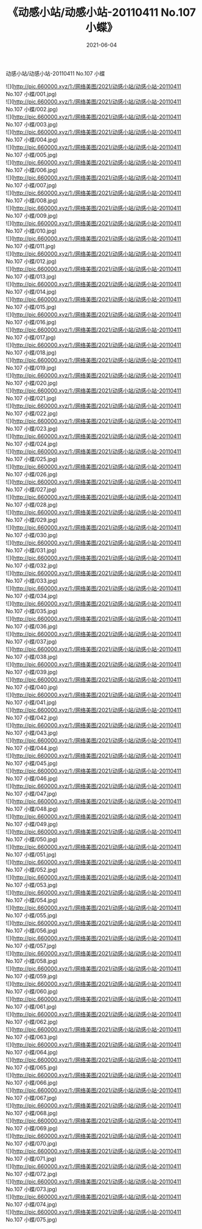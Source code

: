 ﻿---
layout: post
title:  《动感小站/动感小站-20110411 No.107 小蝶》
date:   2021-06-04
img: http://pic.660000.xyz/1:/网络美图/2021/动感小站/动感小站-20110411 No.107 小蝶/000.jpg
categories: [美女, 清纯, 唯美]
---

动感小站/动感小站-20110411 No.107 小蝶

 ![](http://pic.660000.xyz/1:/网络美图/2021/动感小站/动感小站-20110411 No.107 小蝶/001.jpg) <br>![](http://pic.660000.xyz/1:/网络美图/2021/动感小站/动感小站-20110411 No.107 小蝶/002.jpg) <br>![](http://pic.660000.xyz/1:/网络美图/2021/动感小站/动感小站-20110411 No.107 小蝶/003.jpg) <br>![](http://pic.660000.xyz/1:/网络美图/2021/动感小站/动感小站-20110411 No.107 小蝶/004.jpg) <br>![](http://pic.660000.xyz/1:/网络美图/2021/动感小站/动感小站-20110411 No.107 小蝶/005.jpg) <br>![](http://pic.660000.xyz/1:/网络美图/2021/动感小站/动感小站-20110411 No.107 小蝶/006.jpg) <br>![](http://pic.660000.xyz/1:/网络美图/2021/动感小站/动感小站-20110411 No.107 小蝶/007.jpg) <br>![](http://pic.660000.xyz/1:/网络美图/2021/动感小站/动感小站-20110411 No.107 小蝶/008.jpg) <br>![](http://pic.660000.xyz/1:/网络美图/2021/动感小站/动感小站-20110411 No.107 小蝶/009.jpg) <br>![](http://pic.660000.xyz/1:/网络美图/2021/动感小站/动感小站-20110411 No.107 小蝶/010.jpg) <br>![](http://pic.660000.xyz/1:/网络美图/2021/动感小站/动感小站-20110411 No.107 小蝶/011.jpg) <br>![](http://pic.660000.xyz/1:/网络美图/2021/动感小站/动感小站-20110411 No.107 小蝶/012.jpg) <br>![](http://pic.660000.xyz/1:/网络美图/2021/动感小站/动感小站-20110411 No.107 小蝶/013.jpg) <br>![](http://pic.660000.xyz/1:/网络美图/2021/动感小站/动感小站-20110411 No.107 小蝶/014.jpg) <br>![](http://pic.660000.xyz/1:/网络美图/2021/动感小站/动感小站-20110411 No.107 小蝶/015.jpg) <br>![](http://pic.660000.xyz/1:/网络美图/2021/动感小站/动感小站-20110411 No.107 小蝶/016.jpg) <br>![](http://pic.660000.xyz/1:/网络美图/2021/动感小站/动感小站-20110411 No.107 小蝶/017.jpg) <br>![](http://pic.660000.xyz/1:/网络美图/2021/动感小站/动感小站-20110411 No.107 小蝶/018.jpg) <br>![](http://pic.660000.xyz/1:/网络美图/2021/动感小站/动感小站-20110411 No.107 小蝶/019.jpg) <br>![](http://pic.660000.xyz/1:/网络美图/2021/动感小站/动感小站-20110411 No.107 小蝶/020.jpg) <br>![](http://pic.660000.xyz/1:/网络美图/2021/动感小站/动感小站-20110411 No.107 小蝶/021.jpg) <br>![](http://pic.660000.xyz/1:/网络美图/2021/动感小站/动感小站-20110411 No.107 小蝶/022.jpg) <br>![](http://pic.660000.xyz/1:/网络美图/2021/动感小站/动感小站-20110411 No.107 小蝶/023.jpg) <br>![](http://pic.660000.xyz/1:/网络美图/2021/动感小站/动感小站-20110411 No.107 小蝶/024.jpg) <br>![](http://pic.660000.xyz/1:/网络美图/2021/动感小站/动感小站-20110411 No.107 小蝶/025.jpg) <br>![](http://pic.660000.xyz/1:/网络美图/2021/动感小站/动感小站-20110411 No.107 小蝶/026.jpg) <br>![](http://pic.660000.xyz/1:/网络美图/2021/动感小站/动感小站-20110411 No.107 小蝶/027.jpg) <br>![](http://pic.660000.xyz/1:/网络美图/2021/动感小站/动感小站-20110411 No.107 小蝶/028.jpg) <br>![](http://pic.660000.xyz/1:/网络美图/2021/动感小站/动感小站-20110411 No.107 小蝶/029.jpg) <br>![](http://pic.660000.xyz/1:/网络美图/2021/动感小站/动感小站-20110411 No.107 小蝶/030.jpg) <br>![](http://pic.660000.xyz/1:/网络美图/2021/动感小站/动感小站-20110411 No.107 小蝶/031.jpg) <br>![](http://pic.660000.xyz/1:/网络美图/2021/动感小站/动感小站-20110411 No.107 小蝶/032.jpg) <br>![](http://pic.660000.xyz/1:/网络美图/2021/动感小站/动感小站-20110411 No.107 小蝶/033.jpg) <br>![](http://pic.660000.xyz/1:/网络美图/2021/动感小站/动感小站-20110411 No.107 小蝶/034.jpg) <br>![](http://pic.660000.xyz/1:/网络美图/2021/动感小站/动感小站-20110411 No.107 小蝶/035.jpg) <br>![](http://pic.660000.xyz/1:/网络美图/2021/动感小站/动感小站-20110411 No.107 小蝶/036.jpg) <br>![](http://pic.660000.xyz/1:/网络美图/2021/动感小站/动感小站-20110411 No.107 小蝶/037.jpg) <br>![](http://pic.660000.xyz/1:/网络美图/2021/动感小站/动感小站-20110411 No.107 小蝶/038.jpg) <br>![](http://pic.660000.xyz/1:/网络美图/2021/动感小站/动感小站-20110411 No.107 小蝶/039.jpg) <br>![](http://pic.660000.xyz/1:/网络美图/2021/动感小站/动感小站-20110411 No.107 小蝶/040.jpg) <br>![](http://pic.660000.xyz/1:/网络美图/2021/动感小站/动感小站-20110411 No.107 小蝶/041.jpg) <br>![](http://pic.660000.xyz/1:/网络美图/2021/动感小站/动感小站-20110411 No.107 小蝶/042.jpg) <br>![](http://pic.660000.xyz/1:/网络美图/2021/动感小站/动感小站-20110411 No.107 小蝶/043.jpg) <br>![](http://pic.660000.xyz/1:/网络美图/2021/动感小站/动感小站-20110411 No.107 小蝶/044.jpg) <br>![](http://pic.660000.xyz/1:/网络美图/2021/动感小站/动感小站-20110411 No.107 小蝶/045.jpg) <br>![](http://pic.660000.xyz/1:/网络美图/2021/动感小站/动感小站-20110411 No.107 小蝶/046.jpg) <br>![](http://pic.660000.xyz/1:/网络美图/2021/动感小站/动感小站-20110411 No.107 小蝶/047.jpg) <br>![](http://pic.660000.xyz/1:/网络美图/2021/动感小站/动感小站-20110411 No.107 小蝶/048.jpg) <br>![](http://pic.660000.xyz/1:/网络美图/2021/动感小站/动感小站-20110411 No.107 小蝶/049.jpg) <br>![](http://pic.660000.xyz/1:/网络美图/2021/动感小站/动感小站-20110411 No.107 小蝶/050.jpg) <br>![](http://pic.660000.xyz/1:/网络美图/2021/动感小站/动感小站-20110411 No.107 小蝶/051.jpg) <br>![](http://pic.660000.xyz/1:/网络美图/2021/动感小站/动感小站-20110411 No.107 小蝶/052.jpg) <br>![](http://pic.660000.xyz/1:/网络美图/2021/动感小站/动感小站-20110411 No.107 小蝶/053.jpg) <br>![](http://pic.660000.xyz/1:/网络美图/2021/动感小站/动感小站-20110411 No.107 小蝶/054.jpg) <br>![](http://pic.660000.xyz/1:/网络美图/2021/动感小站/动感小站-20110411 No.107 小蝶/055.jpg) <br>![](http://pic.660000.xyz/1:/网络美图/2021/动感小站/动感小站-20110411 No.107 小蝶/056.jpg) <br>![](http://pic.660000.xyz/1:/网络美图/2021/动感小站/动感小站-20110411 No.107 小蝶/057.jpg) <br>![](http://pic.660000.xyz/1:/网络美图/2021/动感小站/动感小站-20110411 No.107 小蝶/058.jpg) <br>![](http://pic.660000.xyz/1:/网络美图/2021/动感小站/动感小站-20110411 No.107 小蝶/059.jpg) <br>![](http://pic.660000.xyz/1:/网络美图/2021/动感小站/动感小站-20110411 No.107 小蝶/060.jpg) <br>![](http://pic.660000.xyz/1:/网络美图/2021/动感小站/动感小站-20110411 No.107 小蝶/061.jpg) <br>![](http://pic.660000.xyz/1:/网络美图/2021/动感小站/动感小站-20110411 No.107 小蝶/062.jpg) <br>![](http://pic.660000.xyz/1:/网络美图/2021/动感小站/动感小站-20110411 No.107 小蝶/063.jpg) <br>![](http://pic.660000.xyz/1:/网络美图/2021/动感小站/动感小站-20110411 No.107 小蝶/064.jpg) <br>![](http://pic.660000.xyz/1:/网络美图/2021/动感小站/动感小站-20110411 No.107 小蝶/065.jpg) <br>![](http://pic.660000.xyz/1:/网络美图/2021/动感小站/动感小站-20110411 No.107 小蝶/066.jpg) <br>![](http://pic.660000.xyz/1:/网络美图/2021/动感小站/动感小站-20110411 No.107 小蝶/067.jpg) <br>![](http://pic.660000.xyz/1:/网络美图/2021/动感小站/动感小站-20110411 No.107 小蝶/068.jpg) <br>![](http://pic.660000.xyz/1:/网络美图/2021/动感小站/动感小站-20110411 No.107 小蝶/069.jpg) <br>![](http://pic.660000.xyz/1:/网络美图/2021/动感小站/动感小站-20110411 No.107 小蝶/070.jpg) <br>![](http://pic.660000.xyz/1:/网络美图/2021/动感小站/动感小站-20110411 No.107 小蝶/071.jpg) <br>![](http://pic.660000.xyz/1:/网络美图/2021/动感小站/动感小站-20110411 No.107 小蝶/072.jpg) <br>![](http://pic.660000.xyz/1:/网络美图/2021/动感小站/动感小站-20110411 No.107 小蝶/073.jpg) <br>![](http://pic.660000.xyz/1:/网络美图/2021/动感小站/动感小站-20110411 No.107 小蝶/074.jpg) <br>![](http://pic.660000.xyz/1:/网络美图/2021/动感小站/动感小站-20110411 No.107 小蝶/075.jpg) <br>